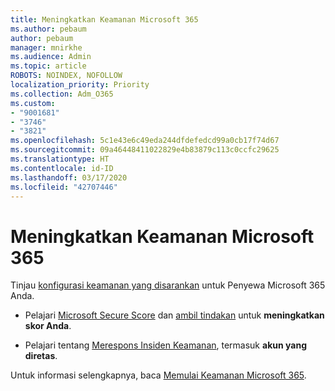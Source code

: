 ```yaml
---
title: Meningkatkan Keamanan Microsoft 365
ms.author: pebaum
author: pebaum
manager: mnirkhe
ms.audience: Admin
ms.topic: article
ROBOTS: NOINDEX, NOFOLLOW
localization_priority: Priority
ms.collection: Adm_O365
ms.custom:
- "9001681"
- "3746"
- "3821"
ms.openlocfilehash: 5c1e43e6c49eda244dfdefedcd99a0cb17f74d67
ms.sourcegitcommit: 09a46448411022829e4b83879c113c0ccfc29625
ms.translationtype: HT
ms.contentlocale: id-ID
ms.lasthandoff: 03/17/2020
ms.locfileid: "42707446"
---
```

# <a name="increase-microsoft-365-security"></a>Meningkatkan Keamanan Microsoft 365

Tinjau [konfigurasi keamanan yang disarankan](https://docs.microsoft.com/microsoft-365/security/office-365-security/tenant-wide-setup-for-increased-security?view=o365-worldwide) untuk Penyewa Microsoft 365 Anda.

- Pelajari [Microsoft Secure Score](https://docs.microsoft.com/microsoft-365/security/mtp/microsoft-secure-score?view=o365-worldwide) dan [ambil tindakan](https://docs.microsoft.com/microsoft-365/security/mtp/microsoft-secure-score?view=o365-worldwide#take-action-to-improve-your-score) untuk **meningkatkan skor Anda**.

- Pelajari tentang [Merespons Insiden Keamanan](https://docs.microsoft.com/microsoft-365/security/office-365-security/office365-security-incident-response-overview?view=o365-worldwide), termasuk **akun yang diretas**.

Untuk informasi selengkapnya, baca [Memulai Keamanan Microsoft 365](https://docs.microsoft.com/microsoft-365/security/office-365-security/security-roadmap?view=o365-worldwide). 
